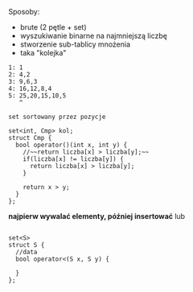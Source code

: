 Sposoby:
* brute (2 pętle + set)
* wyszukiwanie binarne na najmniejszą liczbę
* stworzenie sub-tablicy mnożenia
* taka "kolejka"

```
1: 1
2: 4,2
3: 9,6,3
4: 16,12,8,4
5: 25,20,15,10,5
   ^

set sortowany przez pozycje

set<int, Cmp> kol;
struct Cmp {
  bool operator()(int x, int y) {
    //~~return liczba[x] > liczba[y];~~
    if(liczba[x] != liczba[y]) {
      return liczba[x] > liczba[y];
    }

    return x > y;
  }
};

```
**najpierw wywalać elementy, później insertować**
lub
```

set<S>
struct S {
  //data
  bool operator<(S x, S y) {

  }
};
```

